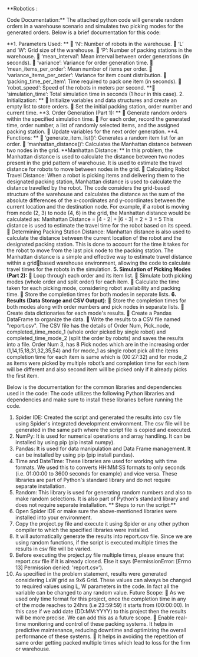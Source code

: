 **Robotics : 

Code Documentation:**
The attached python code will generate random orders in a warehouse scenario and 
simulates two picking modes for the generated orders. Below is a brief documentation for this 
code: 

**1. Parameters Used: **
 ‘N’: Number of robots in the warehouse. 
 ‘L’ and ‘W’: Grid size of the warehouse. 
 ‘P’: Number of packing stations in the warehouse. 
 ‘mean_interval’: Mean interval between order generations (in seconds). 
 ‘variance’: Variance for order generation time. 
 ‘mean_items_per_order’: Mean number of items per order. 
 ‘variance_items_per_order’: Variance for item count distribution. 
 ‘packing_time_per_item’: Time required to pack one item (in seconds). 
 ‘robot_speed’: Speed of the robots in meters per second. 
** ‘simulation_time’: Total simulation time in seconds (1 hour in this case). 
2. Initialization: **
 Initialize variables and data structures and create an empty list to store orders. 
 Set the initial packing station, order number and current time. 
**3. Order Generation (Part 1): **
 Generate random orders within the specified simulation time. 
 For each order, record the generated time, order number, a list of randomly selected 
items, and the assigned packing station. 
 Update variables for the next order generation. 
**4. Functions: **
 ‘generate_item_list()’: Generates a random item list for an order. 
 ‘manhattan_distance()’: Calculates the Manhattan distance between two nodes in the 
grid. 
**Manhattan Distance: **
In this problem, the Manhattan distance is used to calculate the distance between two 
nodes present in the grid pattern of warehouse. It is used to estimate the travel distance for 
robots to move between nodes in the grid. 
 Calculating Robot Travel Distance: 
When a robot is picking items and delivering them to the designated packing station, 
Manhattan distance is used to calculate the distance travelled by the robot. The code 
considers the grid-based structure of the warehouse and calculates the distance as the sum 
of the absolute differences of the x-coordinates and y-coordinates between the current location 
and the destination node. 
For example, if a robot is moving from node (2, 3) to node (4, 6) in the grid, the Manhattan 
distance would be calculated as:
Manhattan Distance = |4 - 2| + |6 - 3| = 2 + 3 = 5
This distance is used to estimate the travel time for the robot based on its speed.
 Determining Packing Station Distance: 
Manhattan distance is also used to calculate the distance between the current location of 
the robot and the designated packing station. This is done to account for the time it takes for 
the robot to move from the last pick node to the packing station.
The Manhattan distance is a simple and effective way to estimate travel distance within a gridbased warehouse environment, allowing the code to calculate travel times for the robots in the 
simulation.
**5. Simulation of Picking Modes (Part 2):**
 Loop through each order and its item list.
 Simulate both picking modes (whole order and split order) for each item.
 Calculate the time taken for each picking mode, considering robot availability and 
packing time.
 Store the completion times for both modes in separate lists.
**6. Results (Data Storage and CSV Output):**
 Store the completion times for both modes along with order numbers and pick nodes 
in separate lists.
 Create data dictionaries for each mode's results.
 Create a Pandas DataFrame to organize the data.
 Write the results to a CSV file named "report.csv".
The CSV file has the details of Order Num, Pick_node, completed_time_mode_1 (whole 
order picked by single robot) and completed_time_mode_2 (split the order by robots) and 
saves the results into a file. 
Order Num 3, has 8 Pick nodes which are in the increasing order (1,14,15,18,31,32,35,54) 
and for mode_1 as single robot pick all the items completion time for each item is same which 
is (00:27:32) and for mode_2 as items were picked by multiple robot’s and completion time for 
each item will be different and also second item will be picked only if it already picks the first 
item.

Below is the documentation for the common libraries and dependencies used in the 
code: 
The code utilizes the following Python libraries and dependencies and make sure to install 
these libraries before running the code. 
1. Spider IDE: Created the script and generated the results into csv file using Spider's 
integrated development environment. The csv file will be generated in the same path 
where the script file is copied and executed. 
2. NumPy: It is used for numerical operations and array handling. It can be installed by using 
pip (pip install numpy). 
3. Pandas: It is used for data manipulation and Data Frame management. It can be installed 
by using pip (pip install pandas). 
4. Time and DateTime: These libraries are used for working with time formats. We used this 
to converts HH:MM:SS formats to only seconds (i.e. 01:00:00 to 3600 seconds for 
example) and vice versa. These libraries are part of Python's standard library and do not 
require separate installation. 
5. Random: This library is used for generating random numbers and also to make random 
selections. It is also part of Python's standard library and does not require separate 
installation.
**
Steps to run the script:** 
1. Open Spider IDE or make sure the above-mentioned libraries were installed into your 
environment. 
2. Copy the project.py file and execute it using Spider or any other python compiler to which 
the specified libraries were installed. 
3. It will automatically generate the results into report.csv file. Since we are using random 
functions, if the script is executed multiple times the results in csv file will be varied. 
4. Before executing the project.py file multiple times, please ensure that report.csv file if it is 
already closed. Else it says (PermissionError: [Errno 13] Permission denied: 'report.csv'). 
5. As specified in the problem statement, results were generated considering LxW grid as 
9x6 Grid. These values can always be changed to required values using L, W parameters 
in the code. In fact all the variable can be changed to any random value. 
Future Scope: 
 As we used only time format for this project, once the completion time in any of the mode 
reaches to 24hrs (i.e 23:59:59) it starts from (00:00:00). In this case if we add date 
(DD:MM:YYYY) to this project then the results will be more precise. We can add this as a 
future scope. 
 Enable real-time monitoring and control of these packing systems. It helps in predictive 
maintenance, reducing downtime and optimizing the overall performance of these 
systems. 
 It helps in avoiding the repetition of same order getting packed multiple times which lead 
to loss for the firm or warehouse.
